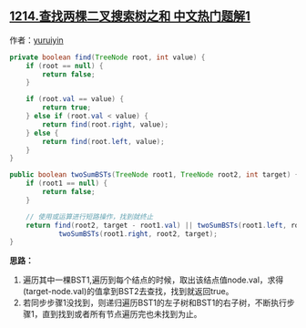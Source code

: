 ## [1214.查找两棵二叉搜索树之和 中文热门题解1](https://leetcode.cn/problems/two-sum-bsts/solutions/100000/onlogn-suan-fa-ji-yu-er-cha-sou-suo-shu-cha-zhao-b)

作者：[yuruiyin](https://leetcode.cn/u/yuruiyin)
```java
private boolean find(TreeNode root, int value) {
    if (root == null) {
        return false;
    }

    if (root.val == value) {
        return true;
    } else if (root.val < value) {
        return find(root.right, value);
    } else {
        return find(root.left, value);
    }
}

public boolean twoSumBSTs(TreeNode root1, TreeNode root2, int target) {
    if (root1 == null) {
        return false;
    }

    // 使用或运算进行短路操作，找到就终止
    return find(root2, target - root1.val) || twoSumBSTs(root1.left, root2, target) ||
            twoSumBSTs(root1.right, root2, target);
}
```
**思路：**
1. 遍历其中一棵BST1,遍历到每个结点的时候，取出该结点值node.val，求得(target-node.val)的值拿到BST2去查找，找到就返回true。
2. 若同步步骤1没找到，则递归遍历BST1的左子树和BST1的右子树，不断执行步骤1，直到找到或者所有节点遍历完也未找到为止。
